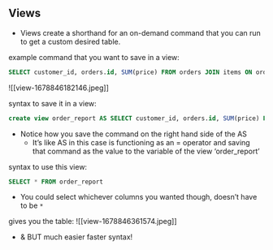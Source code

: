 ## Views

- Views create a shorthand for an on-demand command that you can run to get a custom desired table.

example command that you want to save in a view:
```sql
SELECT customer_id, orders.id, SUM(price) FROM orders JOIN items ON orders.id = items.order_id GROUP BY orders.id;
```

![[view-1678846182146.jpeg]]

syntax to save it in a view:
```sql
create view order_report AS SELECT customer_id, orders.id, SUM(price) FROM orders JOIN items ON orders.id = items.order_id GROUP BY orders.id;
```
- Notice how you save the command on the right hand side of the AS
	- It’s like AS in this case is functioning as an = operator and saving that command as the value to the variable of the view ‘order_report’

syntax to use this view:
```sql
SELECT * FROM order_report
```
- You could select whichever columns you wanted though, doesn’t have to be `*`

gives you the table:
![[view-1678846361574.jpeg]]
- & BUT much easier faster syntax! 
